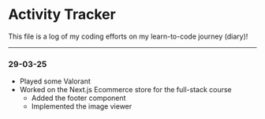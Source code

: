 # Activity Tracker

This file is a log of my coding efforts on my learn-to-code journey (diary)!

---

### 29-03-25

- Played some Valorant
- Worked on the Next.js Ecommerce store for the full-stack course
  - Added the footer component
  - Implemented the image viewer
